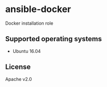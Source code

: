 # ansible-docker
Docker installation role

Supported operating systems
----------------------------

* Ubuntu 16.04

License
-------

Apache v2.0

